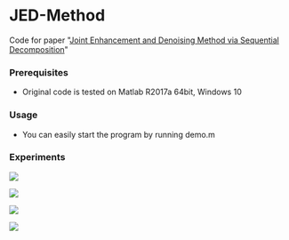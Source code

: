 # JED-Method

Code for paper "[Joint Enhancement and Denoising Method via Sequential Decomposition]()"

### Prerequisites
- Original code is tested on Matlab R2017a 64bit, Windows 10

### Usage
- You can easily start the program by running demo.m

### Experiments
![](./Result1.png  " ")

![](./Result2.png  " ")

![](./Result3.png  " ")

![](./Result4.png  " ")
